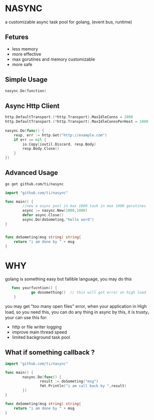 # NASYNC 

a customizable async task pool for golang, (event bus, runtime)

## Fetures

* less memory
* more effective
* max gorutines and memory customizable
* more safe


## Simple Usage

```go
nasync.Do(function)
```

## Async Http Client

```go
http.DefaultTransport.(*http.Transport).MaxIdleConns = 2000
http.DefaultTransport.(*http.Transport).MaxIdleConnsPerHost = 1000
	
nasync.Do(func() {
    resp, err := http.Get("http://example.com")
    if err == nil {
        io.Copy(ioutil.Discard, resp.Body)
        resp.Body.Close()
    }
})
```

## Advanced Usage

```bash
go get github.com/ti/nasync
```
```go
import "github.com/ti/nasync"

func main() {
        //new a async pool in max 1000 task in max 1000 gorutines
        async := nasync.New(1000,1000)
        defer async.Close()
        async.Do(doSometing,"hello word")
}


func doSometing(msg string) string{
	return "i am done by " + msg
}


```

# WHY

golang is something easy but fallible language, you may do this 

```go
   func yourfucntion() {
            go dosomething()  // this will got error on high load
    }
```

you may get "too many open files" error, when your application  in High load, so you need this, you can do any thing in async by this, it is trusty。your can use this for:

* http or file writer logging
* improve main thread speed
* limited background task pool

## What if something callback ?

```go
import "github.com/ti/nasync"

func main() {
        nasync.Do(func() {
        		result := doSometing("msg")
        		fmt.Println("i am call back by ",result)
        })
}

func doSometing(msg string) string{
	return "i am done by " + msg
}

```
